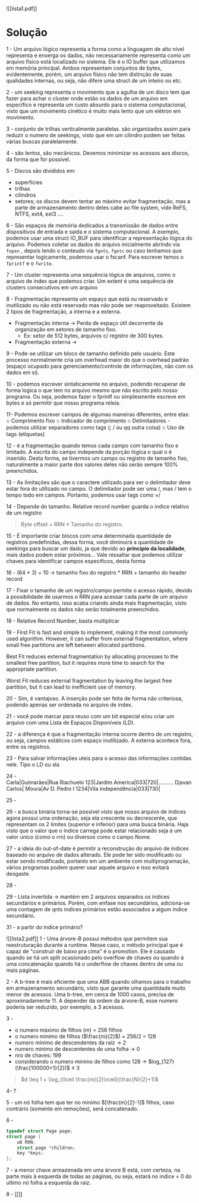 ![[lista1.pdf]]


# Solução
1 - Um arquivo lógico representa a forma como a linguagem de alto nível representa e enxerga os dados, não necessariamente representa como um arquivo físico está localizado no sistema. Ele é o IO buffer que utilizamos em memória principal. Ambos representam conjuntos de bytes, evidentemente, porém, um arquivo físico não tem distinção de suas qualidades internas, ou seja, não difere uma struct de um inteiro ou etc. 

2 - um seeking representa o movimento que a agulha de um disco tem que fazer para achar o cluster onde estão os dados de um arquivo em específico e representa um custo absurdo para o sistema computacional, visto que um movimento cinético é muito mais lento que um elétron em movimento.

3 - conjunto de trilhas verticalmente paralelas. são organizados assim para reduzir o numero de seekings, visto que em um cilindro podem ser feitas várias buscas paralelamente.

4 - são lentos, são mecânicos. Devemos minimizar os acessos aos discos, da forma que for possível. 

5 - Discos são divididos em:
 - superfícies
 - trilhas
 - cilindros 
 - setores;
os discos devem tentar ao máximo evitar fragmentação, mas a parte de armazenamento dentro deles cabe ao file system, vide ReFS, NTFS, ext4, ext3 ....

6 - São espaços de memória dedicados a transmissão de dados entre dispositivos de entrada e saida e o sistema computacional. A exemplo, podemos usar uma struct IO_BUF para identificar a representação lógica do arquivo. Podemos coletar os dados do arquivo inicialmente abrindo via `fopen` , depois lendo o conteudo via `fgets`, `fgetc` ou caso tenhamos que representar logicamente, podemos usar o fscanf. Para escrever temos o `fprintf` e o `fwrite`.

7 - Um cluster representa uma sequência lógica de arquivos, como o arquivo de index que podemos criar. Um extent é uma sequência de clusters consecutivos em um arquivo

8 - Fragmentação representa um espaço que está ou reservado e inutilizado ou não está reservado mas não pode ser reaproveitado. Existem 2 tipos de fragmentação, a interna e a externa. 
- Fragmentação interna -> Perda de espaço útil decorrente da organização em setores de tamanho fixo.
	- Ex: setor de 512 bytes, arquivos c/ registro de 300 bytes. 
- Fragmentação externa -> 

9 - Pode-se utilizar um bloco de tamanho definido pelo usuário. Este processo normalmente cria um overhead maior do que o overhead padrão (espaço ocupado para gerenciamento/controle de informações, não com os dados em si).

10 - podemos escrever sintaticamente no arquivo, podendo recuperar de forma logica o que tem no arquivo mesmo que não escrito pelo nosso programa. Ou seja, podemos fazer o fprintf ou simplesmente escreve em bytes e só permitir que nosso programa releia.

11- Podemos escrever campos de algumas maneiras diferentes, entre elas:
๏ Comprimento fixo
๏ Indicador de comprimento
๏ Delimitadores - podemos utilizar separadores como tags (; / ou qq outra coisa)
๏ Uso de tags (etiquetas)

12 -  é a fragmentação quando temos cada campo com tamanho fixo e limitado. A escrita do campo independe da porção lógica o qual o é inserido. Desta forma, se tivermos um campo ou registro de tamanho fixo, naturalmente a maior parte dos valores deles não serão sempre 100% preenchidos.

13 - As limitações são que o caractere utilizado para ser o delimitador deve estar fora do utilizado no campo. O delimitador pode ser uma /, mas / tem o tempo todo em campos. Portanto, podemos usar tags como $\times /$

14 - Depende do tamanho. Relative record number guarda o indice relativo de um registro 
> Byte offset = RRN * Tamanho do registro.

15 - É importante criar blocos com uma determinada quantidade de registros predefinidas, dessa forma, você diminuirá a quantidade de seekings para buscar um dado, ja que devido ao **principio da localidade**, mais dados podem estar próximos... Vale ressaltar que podemos utilizar chaves para identificar campos especificos, desta forma 

16 - (64 * 3) + 10 -> tamanho fixo do registro * RRN + tamanho do header record 

17 - Fixar o tamanho de um registro/campo permite o acesso rápido, devido a possibilidade de usarmos o RRN para acessar cada parte de um arquivo de dados. No entanto, isso acaba criando ainda mais fragmentação, visto que normalmente os dados não serão totalmente preenchidos.

18 - Relative Record Number, basta multiplicar 

19 - 
First Fit is fast and simple to implement, making it the most commonly used algorithm. However, it can suffer from external fragmentation, where small free partitions are left between allocated partitions.

Best Fit reduces external fragmentation by allocating processes to the smallest free partition, but it requires more time to search for the appropriate partition.

Worst Fit reduces external fragmentation by leaving the largest free partition, but it can lead to inefficient use of memory.

20 -  Sim, é vantajoso. A inserção pode ser feita de forma não criteriosa, podendo apenas ser ordenada no arquivo de index.

21 - você pode marcar para reuso com um bit especial e/ou criar um arquivo com uma Lista de Espaços Disponíveis (LD).

22 - a diferença é que a fragmentação interna ocorre dentro de um registro, ou seja, campos estáticos com espaço inutilizado. A externa acontece fora, entre os registros.

23 -   Para salvar informações uteis para o acesso das informações contidas nele. Tipo o LD ou sla

24 -  
Carla|Guimarães|Rua Riachuelo 123|Jardim America|033|720|.......... Djavan Carlos| Moura|Av D. Pedro I 1234|Vila independência|033|730|

25 -  

26 - a busca binária torna-se possível visto que nosso arquivo de índices agora possui uma ordenação, seja ela crescente ou decrescente, que representam os 2 limites (superior e inferior) para uma busca binária. Haja visto que o valor que o indice carrega pode estar relacionado seja à um valor unico (como o rrn) ou diversos como o campo Nome.

27 - a ideia do out-of-date é permitir a reconstrução do arquivo de índices baseado no arquivo de dados alterado. Ele pode ter sido modificado ou estar sendo modificado, portanto em um ambiente com multiprogramação, vários programas podem querer usar aquele arquivo e isso evitará desgaste. 

28 -

29 - Lista invertida -> mantém em 2 arquivos separados os índices secundários e primários. Porém, com enfase nos secundários, adiciona-se uma contagem de qnts índices primários estão associados a algum índice secundário. 


31 - a partir do índice primário?




![[lista2.pdf]]
1 - Uma árvore-B possui métodos que permitem sua reestruturação durante a runtime. Nesse caso, o método principal que é capaz de "construir de baixo pra cima" é o promotion. Ele é causado quando se há um split ocasionado pelo overflow de chaves ou quando á uma concatenação quando há o underflow de chaves dentro de uma ou mais páginas.

2 - A b-tree é mais eficiente que uma ABB quando olhamos para o trabalho em armazenamento secundário, visto que garante uma quantidade muito menor de acessos. Uma b-tree, em cerca de 1000 casos, precisa de aproximadamente 11. A depender da ordem da árvore-B, esse numero poderia ser reduzido, por exemplo, a 3 acessos.

3 - 
- o numero máximo de filhos ($m$) = 256 filhos
- o numero minimo de filhos ($\frac{m}{2}$) = 256/2  = 128
- numero minimo de descendentes da raíz -> 2
- numero minimo de descententes de uma folha -> 0
- nro de chaves: 199
- considerando o numero minimo de filhos como 128 -> $log_{127}(\frac{100000+1}{2})$ $\leq$ 3 
> $d \leq 1 + \log_{\lceil \frac{m}{2}\rceil}(\frac{N}{2}+1)$  

4- ?

5 -  um nó folha tem que ter no minimo $[\frac{m}{2}-1]$ filhos, caso contrário (somente em remoções), será concatenado.

6 - 
``` c
typedef struct Page page;
struct page {
    u8 RRN;
    struct page *children; 
    key *keys;            
};
```

7 - a menor chave armazenada em uma árvore B está, com certeza, na parte mais à esquerda de todas as páginas, ou seja, estará no indice = 0 do ultimo nó folha a esquerda da raiz.

8 -  [[]]